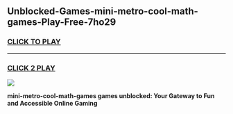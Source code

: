 
## Unblocked-Games-mini-metro-cool-math-games-Play-Free-7ho29
<h3>
<a href="https://premium76.site?title=mini-metro-cool-math-games&ref=18A">CLICK TO PLAY</a></h3>
<hr>

<h3>
<a href="https://premium76.site?title=mini-metro-cool-math-games&ref=18A">CLICK 2 PLAY</a>
  
</h3>

<a href="https://premium76.site?title=mini-metro-cool-math-games&ref=18A"><img src="https://clearcache.store/games.png"></a>


**mini-metro-cool-math-games games unblocked: Your Gateway to Fun and Accessible Online Gaming**
